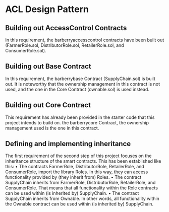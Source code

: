 # ACL Design Pattern

## Building out AccessControl Contracts
In this requirement, the barberryaccesscontrol contracts have been built out (FarmerRole.sol, DistributorRole.sol, RetailerRole.sol, and ConsumerRole.sol).

## Building out Base Contract
In this requirement, the barberrybase Contract (SupplyChain.sol) is built out. It is noteworthy that the ownership management in this contract is not used, and the one in the Core Contract (ownable.sol) is used instead.

## Building out Core Contract
This requirement has already been provided in the starter code that this project intends to build on. the barberrycore Contract, the ownership management used is the one in this contract.

## Defining and implementing inheritance
The first requirement of the second step of this project focuses on the inheritance structure of the smart contracts. This has been established like this:
•	The contracts FarmerRole, DistributorRole, RetailerRole, and ConsumerRole, import the library Roles. In this way, they can access functionality provided by (they inherit from) Roles.
•	The contract SupplyChain inherits from FarmerRole, DistributorRole, RetailerRole, and ConsumerRole. That means that all functionality within the Role contracts can be used within (is inherited by) SupplyChain.
•	The contract SupplyChain inherits from Ownable. In other words, all functionality within the Ownable contract can be used within (is inherited by) SupplyChain.
